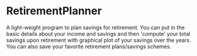 # RetirementPlanner
A light-weight program to plan savings for retirement. 
You can put in the basic details about your income and savings and then 'compute'
your total savings upon retirement with graphical plot of your savings over the years.
You can also save your favorite retirement plans/savings schemes.
